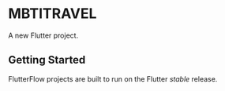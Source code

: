 # MBTITRAVEL

A new Flutter project.

## Getting Started

FlutterFlow projects are built to run on the Flutter _stable_ release.
